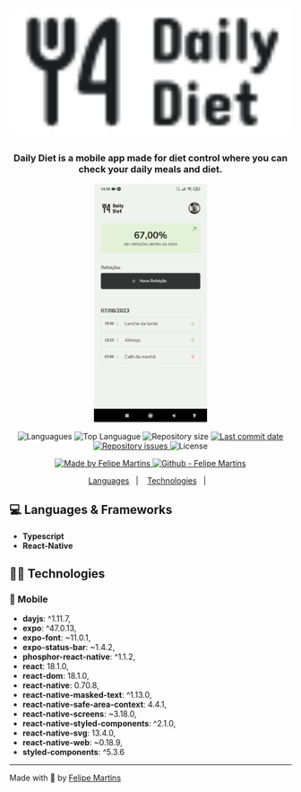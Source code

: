 <h1 align="center">
    <img alt="dailydiet" src="https://github.com/ifelipesm/dailydiet/blob/master/src/assets/logo.png?raw=true"  width="600px" style="border-radius:16px;"/>
</h1>

<h3 align="center" >
  Daily Diet is a mobile app made for diet control where you can check your daily meals and diet.
</h3>

<div align="center">
  <img src=https://github.com/ifelipesm/dailydiet/blob/master/src/assets/diet.png alt="demo" height="425">
</div>

<p align="center">
  <img alt="Languagues" src="https://img.shields.io/github/languages/count/ifelipesm/dailydiet">
  <img alt="Top Languague" src="https://img.shields.io/github/languages/top/ifelipesm/dailydiet">
  <img alt="Repository size" src="https://img.shields.io/github/repo-size/ifelipesm/dailydiet">
  <a href="https://github.com/ifelipesm/dailydiet/commits/master">
    <img alt="Last commit date" src="https://img.shields.io/github/last-commit/ifelipesm/dailydiet">
  </a>
   <a href="https://github.com/ifelipesm/dailydiet/issues">
    <img alt="Repository issues" src="https://img.shields.io/github/issues/ifelipesm/dailydiet">
  </a>
  <img alt="License" src="https://img.shields.io/github/license/ifelipesm/dailydiet">
</p>
<p align="center">

  <a href="https://github.com/ifelipesm" target="_blank">
    <img alt="Made by Felipe Martins" src="https://img.shields.io/badge/made%20by-Felipe_Martins-informational">
  </a>
  <a href="https://github.com/ifelipesm" target="_blank" >
    <img alt="Github - Felipe Martins" src="https://img.shields.io/badge/Github--%23F8952D?style=social&logo=github">
  </a>
</p>

<p align="center">
  <a href="#computer-languages">Languages</a>&nbsp;&nbsp;&nbsp;|&nbsp;&nbsp;&nbsp;
  <a href="#books-technologies">Technologies</a>&nbsp;&nbsp;&nbsp;|&nbsp;&nbsp;&nbsp;
</p>

## :computer: Languages & Frameworks

- **Typescript**
- **React-Native**

## 👩‍💻 Technologies

### :iphone: Mobile

  * **dayjs**: ^1.11.7,
  * **expo**: ^47.0.13,
  * **expo-font**: ~11.0.1,
  * **expo-status-bar**: ~1.4.2,
  * **phosphor-react-native**: ^1.1.2,
  * **react**: 18.1.0,
  * **react-dom**: 18.1.0,
  * **react-native**: 0.70.8,
  * **react-native-masked-text**: ^1.13.0,
  * **react-native-safe-area-context**: 4.4.1,
  * **react-native-screens**: ~3.18.0,
  * **react-native-styled-components**: ^2.1.0,
  * **react-native-svg**: 13.4.0,
  * **react-native-web**: ~0.18.9,
  * **styled-components**: ^5.3.6

---

Made with :blue_heart: by [Felipe Martins](https://github.com/ifelipesm)
